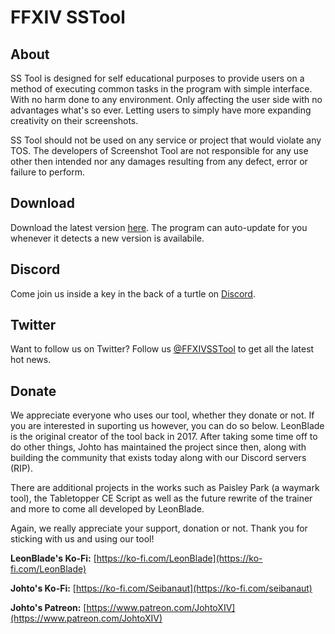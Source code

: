 # FFXIV SSTool

## About

SS Tool is designed for self educational purposes to provide users on a method of executing common tasks in the program with simple interface. With no harm done to any environment. Only affecting the user side with no advantages what's so ever. Letting users to simply have more expanding creativity on their screenshots.

SS Tool should not be used on any service or project that would violate any TOS. The developers of Screenshot Tool are not responsible for any use other then intended nor any damages resulting from any defect, error or failure to perform.

## Download

Download the latest version [here](https://github.com/imchillin/SSTool/releases/latest).  The program can auto-update for you whenever it detects a new version is availabile.

## Discord

Come join us inside a key in the back of a turtle on [Discord](https://discord.gg/hq3DnBa).

## Twitter

Want to follow us on Twitter?  Follow us [@FFXIVSSTool](https://twitter.com/FFXIVSSTool) to get all the latest hot news.

## Donate

We appreciate everyone who uses our tool, whether they donate or not.  If you are interested in suporting us however, you can do so below.
LeonBlade is the original creator of the tool back in 2017.  After taking some time off to do other things, Johto has maintained the project since then, along with building the community that exists today along with our Discord servers (RIP).

There are additional projects in the works such as Paisley Park (a waymark tool), the Tabletopper CE Script as well as the future rewrite of the trainer and more to come all developed by LeonBlade.

Again, we really appreciate your support, donation or not.  Thank you for sticking with us and using our tool!

**LeonBlade's Ko-Fi:** [https://ko-fi.com/LeonBlade](https://ko-fi.com/LeonBlade)

**Johto's Ko-Fi:** [https://ko-fi.com/Seibanaut](https://ko-fi.com/seibanaut)

**Johto's Patreon:** [https://www.patreon.com/JohtoXIV](https://www.patreon.com/JohtoXIV)
